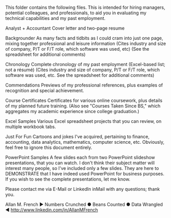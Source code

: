 This folder contains the following files.  This is intended for hiring managers, potential colleagues,
and professionals, to aid you in evaluating my technical capabilities and my past employment.

Analyst + Accountant
Cover letter and two-page resume

Backgrounder
As many facts and tidbits as I could cram into just one page, mixing together professional and leisure information
(Cites industry and size of company, P/T or F/T role, which software was used, etc)
(See the spreadsheet for additional comments)

Chronology
Complete chronology of my past employment (Excel-based list; not a résumé)
(Cites industry and size of company, P/T or F/T role, which software was used, etc.  See the spreadsheet for additional comments)

Commendations
Previews of my professional references, plus examples of recognition and special achievement.

Course Certificates
Certificates for various online coursework, plus details of my planned future training.
(Also see "Courses Taken Since BS," which aggregates my academic experience since college graduation.)

Excel Samples
Various Excel spreadsheet projects that you can review, on multiple workbook tabs.

Just For Fun
Cartoons and jokes I've acquired, pertaining to finance, accounting, data analytics, mathematics, computer science, etc.  Obviously, feel free to ignore this document entirely.

PowerPoint Samples
A few slides each from two PowerPoint slideshow presentations, that you can watch.
I don't think their subject matter will interest many people, so I've included only a few slides.  They are here to DEMONSTRATE that I have indeed used PowerPoint for business purposes.  If you wish to see the complete presentations, let me know.



Please contact me via E-Mail or LinkedIn inMail with any questions; thank you.

Allan M. French
▶  Numbers Crunched  ●  Beans Counted  ●  Data Wrangled  ◀
<http://www.linkedin.com/in/AllanMFrench>
